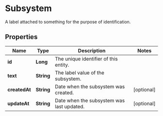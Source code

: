 

# Subsystem

A label attached to something for the purpose of identification.
## Properties

Name | Type | Description | Notes
------------ | ------------- | ------------- | -------------
**id** | **Long** | The unique identifier of this entity. | 
**text** | **String** | The label value of the subsystem. | 
**createdAt** | **String** | Date when the subsystem was created. |  [optional]
**updateAt** | **String** | Date when the subsystem was last updated. |  [optional]



